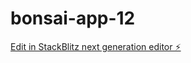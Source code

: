 # bonsai-app-12

[Edit in StackBlitz next generation editor ⚡️](https://stackblitz.com/~/github.com/newoldrelic/bonsai-app-12)

